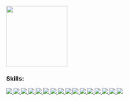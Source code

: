 

<p >
  <a >
    <img src="https://github-readme-stats.vercel.app/api?username=ZACHSTRIVES&show_icons=true&hide_border=true&bg_color=000&text_color=FFF" height="165">
  </a>
  <br>
</p>
<h3 > Skills: </h1>

<p >
  <a href="https://www.javascript.com/">
    <img src="https://img.shields.io/badge/JavaScript-323330?style=for-the-badge&logo=javascript&logoColor=F7DF1E">
  </a>
    <a href="https://html.com/">
    <img src="https://img.shields.io/badge/HTML-E34F26?style=for-the-badge&logo=HTML5&logoColor=white">
  </a>
    <a href="https://www.w3schools.com/css/">
    <img src="https://img.shields.io/badge/CSS-1572B6?style=for-the-badge&logo=CSS3&logoColor=white">
  </a>
  <a href="https://www.sqlite.org/index.html">
    <img src="https://img.shields.io/badge/python-2e4c6d?&style=for-the-badge&logo=python&logoColor=white">
  </a>
  <a href="https://www.sqlite.org/index.html">
    <img src="https://img.shields.io/badge/java-bac4c2?&style=for-the-badge&logo=java&logoColor=black">
  </a>
    <a href="https://nodejs.org/en/">
    <img src="https://img.shields.io/badge/NODE.JS-339933?style=for-the-badge&logo=Node.js&logoColor=white">
  </a>
    <a href="https://www.json.org/json-en.html">
    <img src="https://img.shields.io/badge/JSON-000000?style=for-the-badge&logo=JSON&logoColor=white">
  </a>
  <a href="https://expressjs.com/">
    <img src="https://img.shields.io/badge/express-FF9800?&style=for-the-badge&logo=express&logoColor=white">
  </a>
  <a href="https://flask.palletsprojects.com/en/1.1.x/">
    <img src="https://img.shields.io/badge/flask-007ACC?&style=for-the-badge&logo=flask&logoColor=white">
  </a>
  <a href="https://mongodb.com">
    <img src="https://img.shields.io/badge/mongodb-4285F4?&style=for-the-badge&logo=mongodb&logoColor=white">
  </a>
  <a href="https://git-scm.com/">
    <img src="https://img.shields.io/badge/git-F05032?&style=for-the-badge&logo=git&logoColor=white">
  </a>
  <a href="https://reactjs.org/">
    <img src="https://img.shields.io/badge/react-61DAFB?&style=for-the-badge&logo=react&logoColor=121212">
  </a>
  <a href="https://www.mysql.com/">
    <img src="https://img.shields.io/badge/mysql-003B57?&style=for-the-badge&logo=mysql&logoColor=white">
  </a>
  <a href="https://wx.qq.com/">
    <img src="https://img.shields.io/badge/%E5%BE%AE%E4%BF%A1%E5%B0%8F%E7%A8%8B%E5%BA%8F-1AAD19?&style=for-the-badge&logo=wechat&logoColor=white">
  </a>
  <a href="https://bootcss.com/">
    <img src="https://img.shields.io/badge/bootstrap-55407b?&style=for-the-badge&logo=bootstrap&logoColor=white">
  </a>
   <a href="https://wx.qq.com/">
    <img src="https://img.shields.io/badge/socket.io-D3D3D3?&style=for-the-badge&logo=socket.io&logoColor=black">
  </a>
  
</p>
